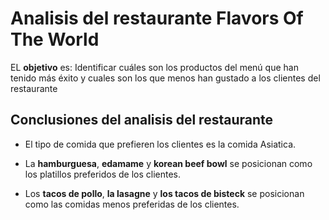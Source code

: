# Analisis del restaurante Flavors Of The World
EL **objetivo** es: Identificar cuáles son los productos del menú que han tenido más éxito y cuales son los que menos han gustado a los clientes del restaurante

## Conclusiones del analisis del restaurante

* El tipo de comida que prefieren los clientes es la comida Asiatica.

* La **hamburguesa**, **edamame** y **korean beef bowl** se posicionan como los platillos preferidos de los clientes.

* Los **tacos de pollo**, **la lasagne** y **los tacos de bisteck** se posicionan como las comidas menos preferidas de los clientes. 
